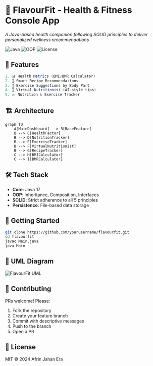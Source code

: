 # 🍏 FlavourFit - Health & Fitness Console App

*A Java-based health companion following SOLID principles to deliver personalized wellness recommendations*

![Java](https://img.shields.io/badge/Java-17-blue)
![OOP](https://img.shields.io/badge/OOP-SOLID-brightgreen)
![License](https://img.shields.io/badge/License-MIT-green)

## 🌟 Features
```java
1. 📊 Health Metrics (BMI/BMR Calculator)
2. 🥗 Smart Recipe Recommendations 
3. 💪 Exercise Suggestions by Body Part
4. 🤖 Virtual Nutritionist (AI-style tips)
5. 📈 Nutrition & Exercise Tracker
```

## 🏗️ Architecture
```mermaid
graph TD
    A[MainDashboard] --> B[BaseFeature]
    B --> C[HealthFactor]
    B --> D[NutritionTracker]
    B --> E[ExerciseTracker]
    B --> F[VirtualNutritionist]
    B --> G[RecipeTracker]
    C --> H[BMICalculator]
    C --> I[BMRCalculator]
```

## 🛠️ Tech Stack
- **Core**: Java 17
- **OOP**: Inheritance, Composition, Interfaces
- **SOLID**: Strict adherence to all 5 principles
- **Persistence**: File-based data storage

## 🚀 Getting Started
```bash
git clone https://github.com/yourusername/flavourfit.git
cd flavourfit
javac Main.java
java Main
```

## 📜 UML Diagram
![FlavourFit UML](docs/uml_diagram.png)

## 🤝 Contributing
PRs welcome! Please:
1. Fork the repository
2. Create your feature branch
3. Commit with descriptive messages
4. Push to the branch
5. Open a PR

## 📄 License
MIT © 2024 Afrin Jahan Era

```

